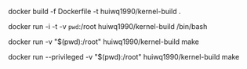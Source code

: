 
docker build -f Dockerfile -t huiwq1990/kernel-build  .

docker run -i -t -v `pwd`:/root huiwq1990/kernel-build /bin/bash

docker run -v "$(pwd):/root" huiwq1990/kernel-build make


docker run --privileged -v "$(pwd):/root" huiwq1990/kernel-build make

